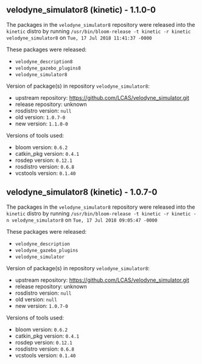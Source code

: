 ## velodyne_simulator8 (kinetic) - 1.1.0-0

The packages in the `velodyne_simulator8` repository were released into the `kinetic` distro by running `/usr/bin/bloom-release -t kinetic -r kinetic velodyne_simulator8` on `Tue, 17 Jul 2018 11:41:37 -0000`

These packages were released:
- `velodyne_description8`
- `velodyne_gazebo_plugins8`
- `velodyne_simulator8`

Version of package(s) in repository `velodyne_simulator8`:

- upstream repository: https://github.com/LCAS/velodyne_simulator.git
- release repository: unknown
- rosdistro version: `null`
- old version: `1.0.7-0`
- new version: `1.1.0-0`

Versions of tools used:

- bloom version: `0.6.2`
- catkin_pkg version: `0.4.1`
- rosdep version: `0.12.1`
- rosdistro version: `0.6.8`
- vcstools version: `0.1.40`


## velodyne_simulator8 (kinetic) - 1.0.7-0

The packages in the `velodyne_simulator8` repository were released into the `kinetic` distro by running `/usr/bin/bloom-release -t kinetic -r kinetic -n velodyne_simulator8` on `Tue, 17 Jul 2018 09:05:47 -0000`

These packages were released:
- `velodyne_description`
- `velodyne_gazebo_plugins`
- `velodyne_simulator`

Version of package(s) in repository `velodyne_simulator8`:

- upstream repository: https://github.com/LCAS/velodyne_simulator.git
- release repository: unknown
- rosdistro version: `null`
- old version: `null`
- new version: `1.0.7-0`

Versions of tools used:

- bloom version: `0.6.2`
- catkin_pkg version: `0.4.1`
- rosdep version: `0.12.1`
- rosdistro version: `0.6.8`
- vcstools version: `0.1.40`


